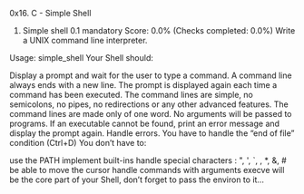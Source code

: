 0x16. C - Simple Shell

1. Simple shell 0.1
mandatory
Score: 0.0% (Checks completed: 0.0%)
Write a UNIX command line interpreter.

Usage: simple_shell
Your Shell should:

Display a prompt and wait for the user to type a command. A command line always ends with a new line.
The prompt is displayed again each time a command has been executed.
The command lines are simple, no semicolons, no pipes, no redirections or any other advanced features.
The command lines are made only of one word. No arguments will be passed to programs.
If an executable cannot be found, print an error message and display the prompt again.
Handle errors.
You have to handle the “end of file” condition (Ctrl+D)
You don’t have to:

use the PATH
implement built-ins
handle special characters : ", ', `, \, *, &, #
be able to move the cursor
handle commands with arguments
execve will be the core part of your Shell, don’t forget to pass the environ to it…
